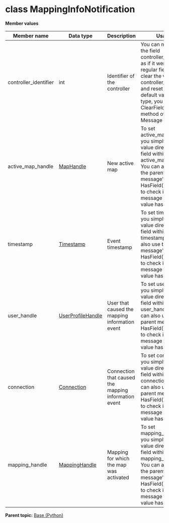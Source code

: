 # class MappingInfoNotification

 **Member values** 

|Member name|Data type|Description|Usage|
|-----------|---------|-----------|-----|
|controller\_identifier|int|Identifier of the controller|You can manipulate the field controller\_identifier as if it were a regular field. To clear the value of controller\_identifier and reset it to the default value for its type, you call the ClearField\(\) method of the Message interface.|
|active\_map\_handle| [MapHandle](MapHandle.md#)|New active map|To set active\_map\_handle, you simply assign a value directly to a field within active\_map\_handle. You can also use the parent message's HasField\(\) method to check if a message type field value has been set.|
|timestamp| [Timestamp](../Common/Timestamp.md#)|Event timestamp|To set timestamp, you simply assign a value directly to a field within timestamp. You can also use the parent message's HasField\(\) method to check if a message type field value has been set.|
|user\_handle| [UserProfileHandle](../Common/UserProfileHandle.md#)|User that caused the mapping information event|To set user\_handle, you simply assign a value directly to a field within user\_handle. You can also use the parent message's HasField\(\) method to check if a message type field value has been set.|
|connection| [Connection](../Common/Connection.md#)|Connection that caused the mapping information event|To set connection, you simply assign a value directly to a field within connection. You can also use the parent message's HasField\(\) method to check if a message type field value has been set.|
|mapping\_handle| [MappingHandle](MappingHandle.md#)|Mapping for which the map was activated|To set mapping\_handle, you simply assign a value directly to a field within mapping\_handle. You can also use the parent message's HasField\(\) method to check if a message type field value has been set.|

**Parent topic:** [Base \(Python\)](../../summary_pages/Base.md)

